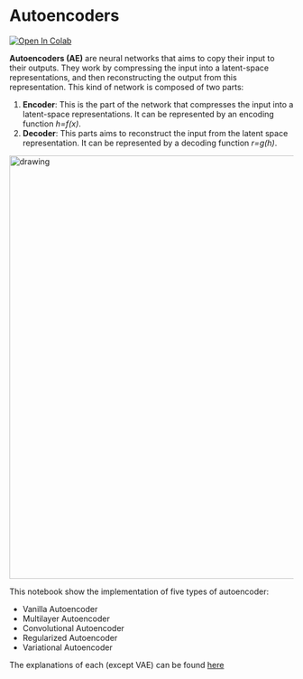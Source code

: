 # Autoencoders

[![Open In Colab](https://colab.research.google.com/assets/colab-badge.svg)](https://colab.research.google.com/github/nathanhubens/Autoencoders)

**Autoencoders (AE)** are neural networks that aims to copy their input to their outputs. They work by compressing the input into a latent-space representations, and then reconstructing the output from this representation. This kind of network is composed of two parts:

1. **Encoder**: This is the part of the network that compresses the input into a latent-space representations. It can be represented by an encoding function _h=f(x)_.
2. **Decoder**: This parts aims to reconstruct the input from the latent space representation. It can be represented by a decoding function _r=g(h)_. 

<img src="https://nathanhubens.github.io/posts/images/autoencoders/AE.png" alt="drawing" width="750"/>

This notebook show the implementation of five types of autoencoder: 

* Vanilla Autoencoder
* Multilayer Autoencoder
* Convolutional Autoencoder
* Regularized Autoencoder
* Variational Autoencoder

The explanations of each (except VAE) can be found [here](https://towardsdatascience.com/deep-inside-autoencoders-7e41f319999f)

